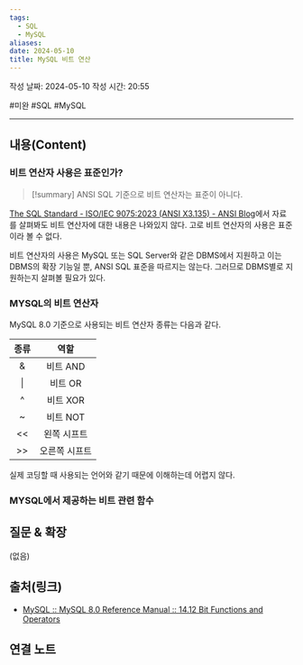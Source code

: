 ```yaml
---
tags:
  - SQL
  - MySQL
aliases: 
date: 2024-05-10
title: MySQL 비트 연산
---
```

작성 날짜: 2024-05-10
작성 시간: 20:55

#미완 #SQL #MySQL 

----
## 내용(Content)

### 비트 연산자 사용은 표준인가?

>[!summary]
> ANSI SQL 기준으로 비트 연산자는 표준이 아니다.

[The SQL Standard - ISO/IEC 9075:2023 (ANSI X3.135) - ANSI Blog](https://blog.ansi.org/sql-standard-iso-iec-9075-2023-ansi-x3-135/)에서 자료를 살펴봐도 비트 연산자에 대한 내용은 나와있지 않다. 고로 비트 연산자의 사용은 표준이라 볼 수 없다.

비트 연산자의 사용은 MySQL 또는 SQL Server와 같은 DBMS에서 지원하고 이는 DBMS의 확장 기능일 뿐, ANSI SQL 표준을 따르지는 않는다. 그러므로 DBMS별로 지원하는지 살펴볼 필요가 있다.

### MYSQL의 비트 연산자

MySQL 8.0 기준으로 사용되는 비트 연산자 종류는 다음과 같다.


| 종류  |   역할    |
| :-: | :-----: |
|  &  | 비트 AND  |
| \|  |  비트 OR  |
|  ^  | 비트 XOR  |
|  ~  | 비트 NOT  |
| <<  | 왼쪽 시프트  |
| >>  | 오른쪽 시프트 |

실제 코딩할 때 사용되는 언어와 같기 때문에 이해하는데 어렵지 않다.

### MYSQL에서 제공하는 비트 관련 함수




## 질문 & 확장

(없음)

## 출처(링크)

- [MySQL :: MySQL 8.0 Reference Manual :: 14.12 Bit Functions and Operators](https://dev.mysql.com/doc/refman/8.0/en/bit-functions.html)

## 연결 노트










